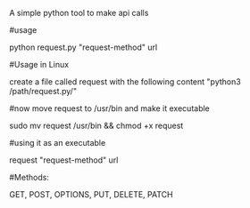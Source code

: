 A simple python tool to make api calls

#usage

python request.py "request-method" url

#Usage in Linux

create a file called request with the following content "python3 /path/request.py/"

#now move request to /usr/bin and make it executable

sudo mv request /usr/bin && chmod +x request

#using it as an executable

request "request-method" url

#Methods:

GET, POST, OPTIONS, PUT, DELETE, PATCH
